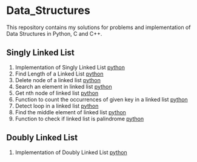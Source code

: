 # Data_Structures
This repository contains my solutions for problems and implementation of Data Structures in Python, C and C++.
## Singly Linked List
1. Implementation of Singly Linked List [python](https://github.com/dhandashreya/Data_Structures/blob/master/Python/Singly_linked_list/singly_ll.py)
2. Find Length of a Linked List  [python](https://github.com/dhandashreya/Data_Structures/blob/master/Python/Singly_linked_list/count.py)
3. Delete node of a linked list [python](https://github.com/dhandashreya/Data_Structures/blob/master/Python/Singly_linked_list/delete.py)
4. Search an element in linked list [python](https://github.com/dhandashreya/Data_Structures/blob/master/Python/Singly_linked_list/search.py)
5. Get nth node of linked list [python](https://github.com/dhandashreya/Data_Structures/blob/master/Python/Singly_linked_list/get_node.py)
6. Function to count the occurrences of given key in a linked list [python](https://github.com/dhandashreya/Data_Structures/blob/master/Python/Singly_linked_list/count_key.py)
7. Detect loop in a linked list [python](https://github.com/dhandashreya/Data_Structures/blob/master/Python/Singly_linked_list/detect_loop.py)
8. Find the middle element of linked list [python](https://github.com/dhandashreya/Data_Structures/blob/master/Python/Singly_linked_list/middle_ele.py)
9. Function to check if linked list is palindrome [python](https://github.com/dhandashreya/Data_Structures/blob/master/Python/Singly_linked_list/palindrome.py)

## Doubly Linked List
1. Implementation of Doubly Linked List [python](https://github.com/dhandashreya/Data_Structures/blob/master/Python/Doubly_linked_list/doubly_ll.py)

